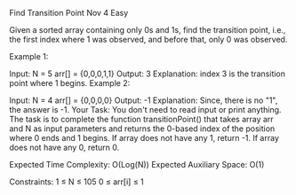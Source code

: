 Find Transition Point
Nov 4 
Easy

Given a sorted array containing only 0s and 1s, find the transition point, i.e., the first index where 1 was observed, and before that, only 0 was observed.

Example 1:

Input:
N = 5
arr[] = {0,0,0,1,1}
Output: 3
Explanation: index 3 is the transition 
point where 1 begins.
Example 2:

Input:
N = 4
arr[] = {0,0,0,0}
Output: -1
Explanation: Since, there is no "1",
the answer is -1.
Your Task:
You don't need to read input or print anything. The task is to complete the function transitionPoint() that takes array arr and N as input parameters and returns the 0-based index of the position where 0 ends and 1 begins. If array does not have any 1, return -1. If array does not have any 0, return 0.

Expected Time Complexity: O(Log(N))
Expected Auxiliary Space: O(1)

Constraints:
1 ≤ N ≤ 105
0 ≤ arr[i] ≤ 1

